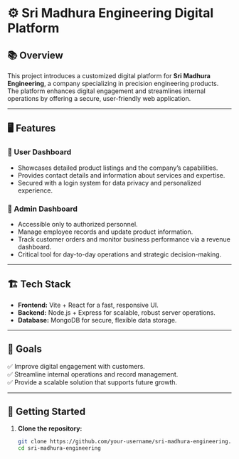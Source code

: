 # ⚙️ Sri Madhura Engineering Digital Platform

## 📚 Overview
This project introduces a customized digital platform for **Sri Madhura Engineering**, a company specializing in precision engineering products.  
The platform enhances digital engagement and streamlines internal operations by offering a secure, user-friendly web application.

---

## 🖥️ Features

### 🚀 User Dashboard
- Showcases detailed product listings and the company’s capabilities.
- Provides contact details and information about services and expertise.
- Secured with a login system for data privacy and personalized experience.

### 🔧 Admin Dashboard
- Accessible only to authorized personnel.
- Manage employee records and update product information.
- Track customer orders and monitor business performance via a revenue dashboard.
- Critical tool for day-to-day operations and strategic decision-making.

---

## 🏗️ Tech Stack
- **Frontend:** Vite + React for a fast, responsive UI.
- **Backend:** Node.js + Express for scalable, robust server operations.
- **Database:** MongoDB for secure, flexible data storage.

---

## 🎯 Goals
✅ Improve digital engagement with customers.  
✅ Streamline internal operations and record management.  
✅ Provide a scalable solution that supports future growth.

---

## 🚀 Getting Started
1. **Clone the repository:**
   ```bash
   git clone https://github.com/your-username/sri-madhura-engineering.git
   cd sri-madhura-engineering
